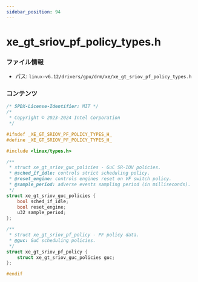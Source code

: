 ```yaml
---
sidebar_position: 94
---
```

# xe_gt_sriov_pf_policy_types.h

### ファイル情報

- パス: `linux-v6.12/drivers/gpu/drm/xe/xe_gt_sriov_pf_policy_types.h`

### コンテンツ

```h
/* SPDX-License-Identifier: MIT */
/*
 * Copyright © 2023-2024 Intel Corporation
 */

#ifndef _XE_GT_SRIOV_PF_POLICY_TYPES_H_
#define _XE_GT_SRIOV_PF_POLICY_TYPES_H_

#include <linux/types.h>

/**
 * struct xe_gt_sriov_guc_policies - GuC SR-IOV policies.
 * @sched_if_idle: controls strict scheduling policy.
 * @reset_engine: controls engines reset on VF switch policy.
 * @sample_period: adverse events sampling period (in milliseconds).
 */
struct xe_gt_sriov_guc_policies {
	bool sched_if_idle;
	bool reset_engine;
	u32 sample_period;
};

/**
 * struct xe_gt_sriov_pf_policy - PF policy data.
 * @guc: GuC scheduling policies.
 */
struct xe_gt_sriov_pf_policy {
	struct xe_gt_sriov_guc_policies guc;
};

#endif

```
